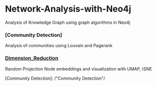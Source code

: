 # Network-Analysis-with-Neo4j
Analysis of Knowledge Graph using graph algorithms in Neo4j

### [Community Detection]
Analysis of communities using Louvain and Pagerank

### [Dimension_Reduction]
Random Projection Node embeddings and visualization with UMAP, tSNE


  [Community Detection]: /"Community Detection"/
  
  [Dimension_Reduction]: /Dimension_Reduction/
